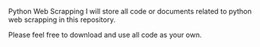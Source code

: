 Python Web Scrapping
I will store all code or documents related to python web scrapping in this repository.

Please feel free to download and use all code as your own.
